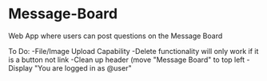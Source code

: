 # Message-Board
Web App where users can post questions on the Message Board
  
  To Do: -File/Image Upload Capability
         -Delete functionality will only work if it is a button not link
         -Clean up header (move "Message Board" to top left
         -Display "You are logged in as @user"
         
